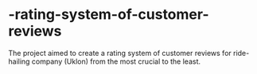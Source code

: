 # -rating-system-of-customer-reviews
The project aimed to create a rating system of customer reviews for ride-hailing company (Uklon)  from the most crucial to the least.
